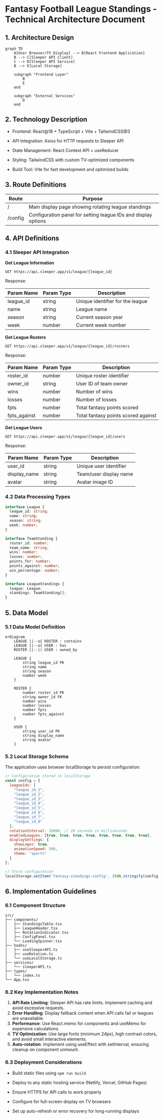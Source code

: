 # Fantasy Football League Standings - Technical Architecture Document

## 1. Architecture Design

```mermaid
graph TD
    A[User Browser/TV Display] --> B[React Frontend Application]
    B --> C[Sleeper API Client]
    C --> D[Sleeper API Service]
    B --> E[Local Storage]
    
    subgraph "Frontend Layer"
        B
        E
    end
    
    subgraph "External Services"
        D
    end
```

## 2. Technology Description

* Frontend: React\@18 + TypeScript + Vite + TailwindCSS\@3

* API Integration: Axios for HTTP requests to Sleeper API

* State Management: React Context API + useReducer

* Styling: TailwindCSS with custom TV-optimized components

* Build Tool: Vite for fast development and optimized builds

## 3. Route Definitions

| Route   | Purpose                                                        |
| ------- | -------------------------------------------------------------- |
| /       | Main display page showing rotating league standings            |
| /config | Configuration panel for setting league IDs and display options |

## 4. API Definitions

### 4.1 Sleeper API Integration

**Get League Information**

```
GET https://api.sleeper.app/v1/league/{league_id}
```

Response:

| Param Name | Param Type | Description                      |
| ---------- | ---------- | -------------------------------- |
| league\_id | string     | Unique identifier for the league |
| name       | string     | League name                      |
| season     | string     | Current season year              |
| week       | number     | Current week number              |

**Get League Rosters**

```
GET https://api.sleeper.app/v1/league/{league_id}/rosters
```

Response:

| Param Name    | Param Type | Description                         |
| ------------- | ---------- | ----------------------------------- |
| roster\_id    | number     | Unique roster identifier            |
| owner\_id     | string     | User ID of team owner               |
| wins          | number     | Number of wins                      |
| losses        | number     | Number of losses                    |
| fpts          | number     | Total fantasy points scored         |
| fpts\_against | number     | Total fantasy points scored against |

**Get League Users**

```
GET https://api.sleeper.app/v1/league/{league_id}/users
```

Response:

| Param Name    | Param Type | Description            |
| ------------- | ---------- | ---------------------- |
| user\_id      | string     | Unique user identifier |
| display\_name | string     | Team/user display name |
| avatar        | string     | Avatar image ID        |

### 4.2 Data Processing Types

```typescript
interface League {
  league_id: string;
  name: string;
  season: string;
  week: number;
}

interface TeamStanding {
  roster_id: number;
  team_name: string;
  wins: number;
  losses: number;
  points_for: number;
  points_against: number;
  win_percentage: number;
}

interface LeagueStandings {
  league: League;
  standings: TeamStanding[];
}
```

## 5. Data Model

### 5.1 Data Model Definition

```mermaid
erDiagram
    LEAGUE ||--o{ ROSTER : contains
    LEAGUE ||--o{ USER : has
    ROSTER ||--|| USER : owned_by
    
    LEAGUE {
        string league_id PK
        string name
        string season
        number week
    }
    
    ROSTER {
        number roster_id PK
        string owner_id FK
        number wins
        number losses
        number fpts
        number fpts_against
    }
    
    USER {
        string user_id PK
        string display_name
        string avatar
    }
```

### 5.2 Local Storage Schema

The application uses browser localStorage to persist configuration:

```javascript
// Configuration stored in localStorage
const config = {
  leagueIds: [
    "league_id_1",
    "league_id_2",
    "league_id_3",
    "league_id_4",
    "league_id_5",
    "league_id_6",
    "league_id_7",
    "league_id_8"
  ],
  rotationInterval: 20000, // 20 seconds in milliseconds
  enabledLeagues: [true, true, true, true, true, true, true, true],
  displaySettings: {
    showLogos: true,
    animationSpeed: 500,
    theme: "sports"
  }
};

// Store configuration
localStorage.setItem('fantasy-standings-config', JSON.stringify(config));
```

## 6. Implementation Guidelines

### 6.1 Component Structure

```
src/
├── components/
│   ├── StandingsTable.tsx
│   ├── LeagueHeader.tsx
│   ├── RotationIndicator.tsx
│   ├── ConfigPanel.tsx
│   └── LoadingSpinner.tsx
├── hooks/
│   ├── useSleeperAPI.ts
│   ├── useRotation.ts
│   └── useLocalStorage.ts
├── services/
│   └── sleeperAPI.ts
├── types/
│   └── index.ts
└── App.tsx
```

### 6.2 Key Implementation Notes

1. **API Rate Limiting**: Sleeper API has rate limits. Implement caching and avoid excessive requests.
2. **Error Handling**: Display fallback content when API calls fail or leagues are unavailable.
3. **Performance**: Use React.memo for components and useMemo for expensive calculations.
4. **TV Optimization**: Use large fonts (minimum 24px), high contrast colors, and avoid small interactive elements.
5. **Auto-rotation**: Implement using useEffect with setInterval, ensuring cleanup on component unmount.

### 6.3 Deployment Considerations

* Build static files using `npm run build`

* Deploy to any static hosting service (Netlify, Vercel, GitHub Pages)

* Ensure HTTPS for API calls to work properly

* Configure for full-screen display on TV browsers

* Set up auto-refresh or error recovery for long-running displays

